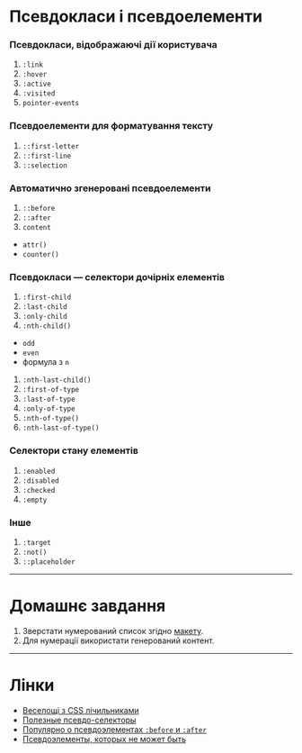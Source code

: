 # Псевдокласи і псевдоелементи
### Псевдокласи, відображаючі дії користувача
1. `:link`
1. `:hover`
1. `:active`
1. `:visited`
1. `pointer-events`

### Псевдоелементи для форматування тексту
1. `::first-letter`
1. `::first-line`
1. `::selection`

### Автоматично згенеровані псевдоелементи
1. `::before`
1. `::after`
1. `content`
  - `attr()`
  - `counter()`

### Псевдокласи — селектори дочірніх елементів
1. `:first-child`
1. `:last-child`
1. `:only-child`
1. `:nth-child()`
  - `odd`
  - `even`
  - формула з `n`
1. `:nth-last-child()`
1. `:first-of-type`
1. `:last-of-type`
1. `:only-of-type`
1. `:nth-of-type()`
1. `:nth-last-of-type()`

### Селектори стану елементів
1. `:enabled`
1. `:disabled`
1. `:checked`
1. `:empty`

### Інше
1. `:target`
1. `:not()`
1. `::placeholder`

---

# Домашнє завдання
1. Зверстати нумерований список згідно [макету](https://www.dropbox.com/s/8pqhd5wdvoyj0js/lesson-7.%20homework.psd?dl=0).
1. Для нумерації використати генерований контент.

---
# Лінки
- [Веселощі з CSS лічильниками](http://codeguida.com/post/318/)
- [Полезные псевдо-селекторы](http://frontender.info/helpful-css-pseudo-selectors/)
- [Популярно о псевдоэлементах `:before` и `:after`](https://habrahabr.ru/post/154319/)
- [Псевдоэлементы, которых не может быть](http://css-live.ru/articles-css/impossible-pseudos.html)